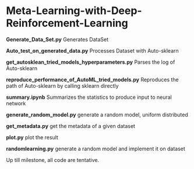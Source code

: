 # Meta-Learning-with-Deep-Reinforcement-Learning

__Generate_Data_Set.py__   Generates DataSet

__Auto_test_on_generated_data.py__  Processes Dataset with Auto-sklearn

__get_autosklean_tried_models_hyperparameters.py__   Parses the log of Auto-sklearn

__reproduce_performance_of_AutoML_tried_models.py__   Reproduces the path of Auto-sklearn by calling sklearn directly

__summary.ipynb__   Summarizes the statistics to produce input to neural network

__generate_random_model.py__  generate a random model, uniform distributed

__get_metadata.py__  get the metadata of a given dataset

__plot.py__  plot the result

__randomlearning.py__  generate a random model and implement it on dataset

Up till milestone, all code are tentative.
